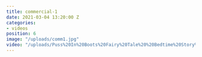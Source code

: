 ```yaml
---
title: commercial-1
date: 2021-03-04 13:20:00 Z
categories:
- videos
position: 6
image: "/uploads/comm1.jpg"
video: "/uploads/Puss%20In%20Boots%20Fairy%20Tale%20%20Bedtime%20Story%20for%20Kids%20_%20Educational%20videos%20for%20Toddlers%20_%20Home%20schooling.mp4"
---
```


